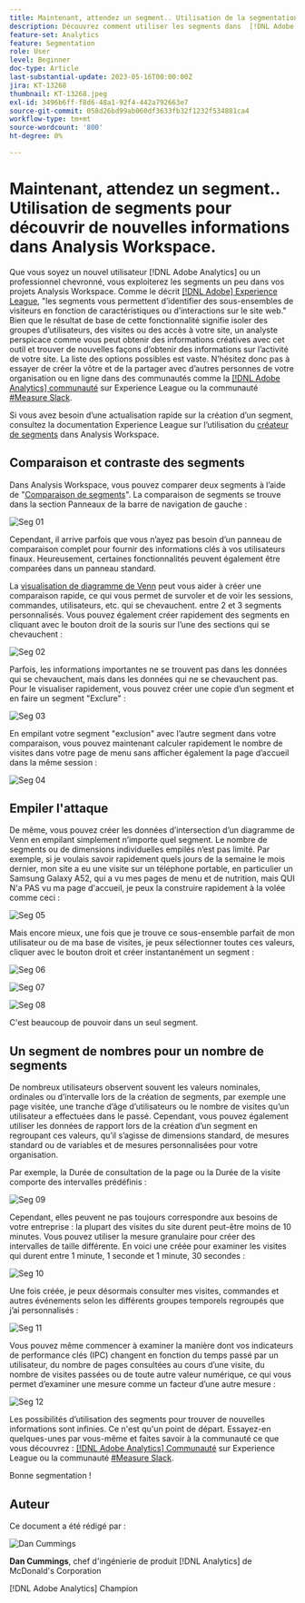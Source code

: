 ```yaml
---
title: Maintenant, attendez un segment.. Utilisation de la segmentation pour découvrir de nouvelles informations dans Analysis Workspace.
description: Découvrez comment utiliser les segments dans  [!DNL Adobe Analytics]  pour découvrir de nouvelles informations à partir de vos visualisations Analysis Workspace et de vos tableaux à structure libre.
feature-set: Analytics
feature: Segmentation
role: User
level: Beginner
doc-type: Article
last-substantial-update: 2023-05-16T00:00:00Z
jira: KT-13268
thumbnail: KT-13268.jpeg
exl-id: 3496b6ff-f8d6-48a1-92f4-442a792663e7
source-git-commit: 058d26bd99ab060df3633fb32f1232f534881ca4
workflow-type: tm+mt
source-wordcount: '800'
ht-degree: 0%

---
```


# Maintenant, attendez un segment.. Utilisation de segments pour découvrir de nouvelles informations dans Analysis Workspace.

Que vous soyez un nouvel utilisateur [!DNL Adobe Analytics] ou un professionnel chevronné, vous exploiterez les segments un peu dans vos projets Analysis Workspace. Comme le décrit [[!DNL Adobe] Experience League](https://experienceleague.adobe.com/docs/analytics/components/segmentation/seg-overview.html?lang=en), &quot;les segments vous permettent d’identifier des sous-ensembles de visiteurs en fonction de caractéristiques ou d’interactions sur le site web.&quot; Bien que le résultat de base de cette fonctionnalité signifie isoler des groupes d’utilisateurs, des visites ou des accès à votre site, un analyste perspicace comme vous peut obtenir des informations créatives avec cet outil et trouver de nouvelles façons d’obtenir des informations sur l’activité de votre site. La liste des options possibles est vaste. N’hésitez donc pas à essayer de créer la vôtre et de la partager avec d’autres personnes de votre organisation ou en ligne dans des communautés comme la [[!DNL Adobe Analytics] communauté](https://experienceleaguecommunities.adobe.com/t5/adobe-analytics/ct-p/adobe-analytics-community?profile.language=fr) sur Experience League ou la communauté [#Measure Slack](https://www.measure.chat/).

Si vous avez besoin d’une actualisation rapide sur la création d’un segment, consultez la documentation Experience League sur l’utilisation du [créateur de segments](https://experienceleague.adobe.com/docs/analytics/components/segmentation/segmentation-workflow/seg-build.html?lang=en) dans Analysis Workspace.

## Comparaison et contraste des segments

Dans Analysis Workspace, vous pouvez comparer deux segments à l’aide de &quot;[Comparaison de segments](https://experienceleague.adobe.com/docs/analytics/analyze/analysis-workspace/panels/segment-comparison/segment-comparison.html?lang=en)&quot;. La comparaison de segments se trouve dans la section Panneaux de la barre de navigation de gauche :

![Seg 01](assets/seg01.png)

Cependant, il arrive parfois que vous n’ayez pas besoin d’un panneau de comparaison complet pour fournir des informations clés à vos utilisateurs finaux. Heureusement, certaines fonctionnalités peuvent également être comparées dans un panneau standard.

La [visualisation de diagramme de Venn](https://experienceleague.adobe.com/docs/analytics/analyze/analysis-workspace/visualizations/venn.html?lang=en) peut vous aider à créer une comparaison rapide, ce qui vous permet de survoler et de voir les sessions, commandes, utilisateurs, etc. qui se chevauchent. entre 2 et 3 segments personnalisés. Vous pouvez également créer rapidement des segments en cliquant avec le bouton droit de la souris sur l’une des sections qui se chevauchent :

![Seg 02](assets/s02.png)

Parfois, les informations importantes ne se trouvent pas dans les données qui se chevauchent, mais dans les données qui ne se chevauchent pas. Pour le visualiser rapidement, vous pouvez créer une copie d’un segment et en faire un segment &quot;Exclure&quot; :

![Seg 03](assets/s03.png)

En empilant votre segment &quot;exclusion&quot; avec l’autre segment dans votre comparaison, vous pouvez maintenant calculer rapidement le nombre de visites dans votre page de menu sans afficher également la page d’accueil dans la même session :

![Seg 04](assets/s04.png)

## Empiler l&#39;attaque

De même, vous pouvez créer les données d’intersection d’un diagramme de Venn en empilant simplement n’importe quel segment. Le nombre de segments ou de dimensions individuelles empilés n’est pas limité. Par exemple, si je voulais savoir rapidement quels jours de la semaine le mois dernier, mon site a eu une visite sur un téléphone portable, en particulier un Samsung Galaxy A52, qui a vu mes pages de menu et de nutrition, mais QUI N&#39;a PAS vu ma page d&#39;accueil, je peux la construire rapidement à la volée comme ceci :

![Seg 05](assets/s05.png)

Mais encore mieux, une fois que je trouve ce sous-ensemble parfait de mon utilisateur ou de ma base de visites, je peux sélectionner toutes ces valeurs, cliquer avec le bouton droit et créer instantanément un segment :

![Seg 06](assets/s06.png)

![Seg 07](assets/s07.png)

![Seg 08](assets/s08.png)

C&#39;est beaucoup de pouvoir dans un seul segment.

## Un segment de nombres pour un nombre de segments

De nombreux utilisateurs observent souvent les valeurs nominales, ordinales ou d’intervalle lors de la création de segments, par exemple une page visitée, une tranche d’âge d’utilisateurs ou le nombre de visites qu’un utilisateur a effectuées dans le passé. Cependant, vous pouvez également utiliser les données de rapport lors de la création d’un segment en regroupant ces valeurs, qu’il s’agisse de dimensions standard, de mesures standard ou de variables et de mesures personnalisées pour votre organisation.

Par exemple, la Durée de consultation de la page ou la Durée de la visite comporte des intervalles prédéfinis :

![Seg 09](assets/s09.png)

Cependant, elles peuvent ne pas toujours correspondre aux besoins de votre entreprise : la plupart des visites du site durent peut-être moins de 10 minutes. Vous pouvez utiliser la mesure granulaire pour créer des intervalles de taille différente. En voici une créée pour examiner les visites qui durent entre 1 minute, 1 seconde et 1 minute, 30 secondes :

![Seg 10](assets/s10.png)

Une fois créée, je peux désormais consulter mes visites, commandes et autres événements selon les différents groupes temporels regroupés que j’ai personnalisés :

![Seg 11](assets/s11.png)

Vous pouvez même commencer à examiner la manière dont vos indicateurs de performance clés (IPC) changent en fonction du temps passé par un utilisateur, du nombre de pages consultées au cours d’une visite, du nombre de visites passées ou de toute autre valeur numérique, ce qui vous permet d’examiner une mesure comme un facteur d’une autre mesure :

![Seg 12](assets/s12.png)

Les possibilités d’utilisation des segments pour trouver de nouvelles informations sont infinies. Ce n&#39;est qu&#39;un point de départ. Essayez-en quelques-unes par vous-même et faites savoir à la communauté ce que vous découvrez : [[!DNL Adobe Analytics] Communauté](https://experienceleaguecommunities.adobe.com/t5/adobe-analytics/ct-p/adobe-analytics-community?profile.language=fr) sur Experience League ou la communauté [#Measure Slack](https://www.measure.chat/).

Bonne segmentation !

## Auteur

Ce document a été rédigé par :

![Dan Cummings](assets/seg13.png)

**Dan Cummings**, chef d&#39;ingénierie de produit [!DNL Analytics] de McDonald&#39;s Corporation

[!DNL Adobe Analytics] Champion
